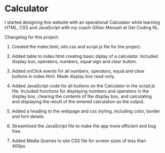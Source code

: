 # Calculator

I started designing this website with an operational Calculator while learning HTML, CSS and JavaScript with my coach Gillian Mensah at Get Coding NL.

Changelog for this project:

1. Created the index.html, site.css and script.js file for the project.

2. Added table to index.html creating basic diplay of a calculator. Included display box, operators, numbers, equal sign and clear button.

3. Added onClick events for all numbers, operators, equal and clear buttons in index.html. Made display box read-only.

4. Added JavaScript code for all buttons on the Calculator in the script.js file. Included functions for displaying numbers and operators in the display box, clearing the contents of the display box, and calculating and displaying the result of the entered calculation as the output.

5. Added a heading to the webpage and css styling, including color, border and font details.

6. Streamlined the JavaScript file to make the app more efficient and bug free.

7. Added Media Queries to site CSS file for screen sizes of less than 400px.
